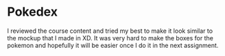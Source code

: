 # Pokedex

I reviewed the course content and tried my best to make it look similar to the mockup that I made in XD. It was very hard to make the boxes for the pokemon and hopefully it will be easier once I do it in the next assignment. 